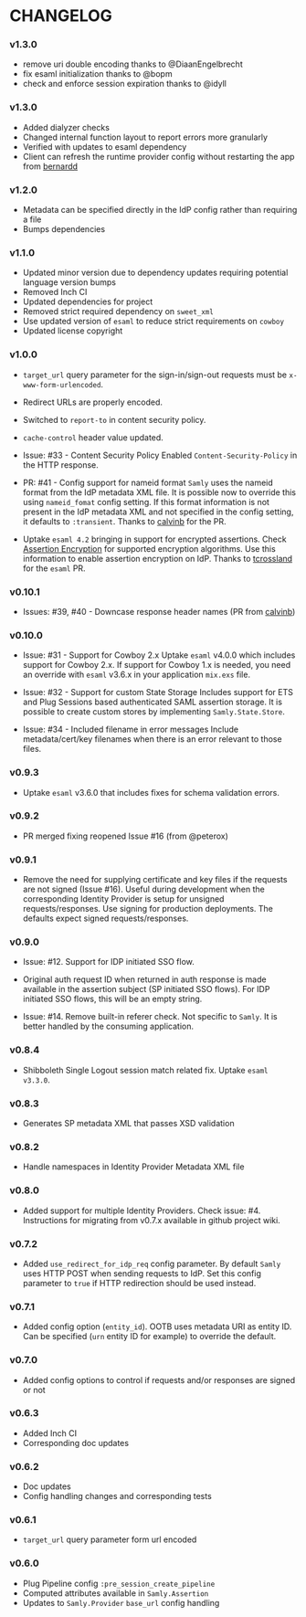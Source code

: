 # CHANGELOG

### v1.3.0
+   remove uri double encoding thanks to @DiaanEngelbrecht
+   fix esaml initialization thanks to @bopm
+   check and enforce session expiration thanks to @idyll

### v1.3.0
+   Added dialyzer checks
+   Changed internal function layout to report errors more granularly
+   Verified with updates to esaml dependency
+   Client can refresh the runtime provider config without restarting the app from [bernardd](https://github.com/dropbox/samly/pull/7)

### v1.2.0
+   Metadata can be specified directly in the IdP config rather than requiring a file
+   Bumps dependencies

### v1.1.0
+   Updated minor version due to dependency updates requiring potential language version bumps
+   Removed Inch CI
+   Updated dependencies for project
+   Removed strict required dependency on `sweet_xml`
+   Use updated version of `esaml` to reduce strict requirements on `cowboy`
+   Updated license copyright

### v1.0.0

+   `target_url` query parameter for the sign-in/sign-out requests must be
    `x-www-form-urlencoded`.

+   Redirect URLs are properly encoded.

+   Switched to `report-to` in content security policy.

+   `cache-control` header value updated.

+   Issue: #33 - Content Security Policy
    Enabled `Content-Security-Policy` in the HTTP response.

+   PR: #41 - Config support for nameid format
    `Samly` uses the nameid format from the IdP metadata XML file.
    It is possible now to override this using `nameid_fomat` config setting.
    If this format information is not present in the IdP metadata XML and not
    specified in the config setting, it defaults to `:transient`.
    Thanks to [calvinb](https://github.com/calvinb) for the PR.

+   Uptake `esaml 4.2` bringing in support for encrypted assertions.
    Check [Assertion Encryption](https://github.com/handnot2/esaml#assertion-encryption)
    for supported encryption algorithms. Use this information to enable assertion
    encryption on IdP. Thanks to [tcrossland](https://github.com/tcrossland)
    for the `esaml` PR.

### v0.10.1

+   Issues: #39, #40 - Downcase response header names
    (PR from [calvinb](https://github.com/calvinb))

### v0.10.0

+   Issue: #31 - Support for Cowboy 2.x
    Uptake `esaml` v4.0.0 which includes support for Cowboy 2.x.
    If support for Cowboy 1.x is needed, you need an override with
    `esaml` v3.6.x in your application `mix.exs` file.

+   Issue: #32 - Support for custom State Storage
    Includes support for ETS and Plug Sessions based authenticated SAML
    assertion storage. It is possible to create custom stores by
    implementing `Samly.State.Store`.

+   Issue: #34 - Included filename in error messages
    Include metadata/cert/key filenames when there is an error relevant to
    those files.

### v0.9.3

+   Uptake `esaml` v3.6.0 that includes fixes for schema validation errors.

### v0.9.2

+   PR merged fixing reopened Issue #16 (from @peterox)

### v0.9.1

+   Remove the need for supplying certificate and key files if the requests are
    not signed (Issue #16). Useful during development when the corresponding
    Identity Provider is setup for unsigned requests/responses. Use signing
    for production deployments. The defaults expect signed requests/responses.

### v0.9.0

+   Issue: #12. Support for IDP initiated SSO flow.

+   Original auth request ID when returned in auth response is made available
    in the assertion subject (SP initiated SSO flows). For IDP initiated
    SSO flows, this will be an empty string.

+   Issue: #14. Remove built-in referer check.
    Not specific to `Samly`. It is better handled by the consuming application.

### v0.8.4

+   Shibboleth Single Logout session match related fix. Uptake `esaml v3.3.0`.

### v0.8.3

+   Generates SP metadata XML that passes XSD validation

### v0.8.2

+   Handle namespaces in Identity Provider Metadata XML file

### v0.8.0

+   Added support for multiple Identity Providers. Check issue: #4.
    Instructions for migrating from v0.7.x available in github project wiki.

### v0.7.2

+   Added `use_redirect_for_idp_req` config parameter. By default `Samly` uses HTTP POST when sending requests to IdP. Set this config parameter to `true` if HTTP redirection should be used instead.

### v0.7.1

+   Added config option (`entity_id`). OOTB uses metadata URI as entity ID. Can be specified (`urn` entity ID for example) to override the default.

### v0.7.0

+   Added config options to control if requests and/or responses are signed or not

### v0.6.3

+   Added Inch CI
+   Corresponding doc updates

### v0.6.2

+   Doc updates
+   Config handling changes and corresponding tests

### v0.6.1

+   `target_url` query parameter form url encoded

### v0.6.0

+   Plug Pipeline config `:pre_session_create_pipeline`
+   Computed attributes available in `Samly.Assertion`
+   Updates to `Samly.Provider` `base_url` config handling
